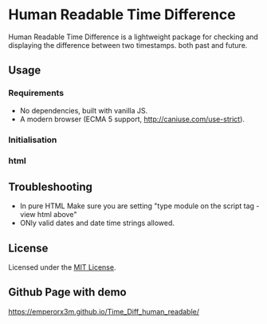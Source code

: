 # Human Readable Time Difference

Human Readable Time Difference is a lightweight package for checking and displaying the difference between two timestamps. both past and future.




## Usage

### Requirements
* No dependencies, built with vanilla JS.
* A modern browser (ECMA 5 support, http://caniuse.com/use-strict).

### Initialisation

### html



## Troubleshooting

- In pure HTML Make sure you are setting "type module on the script tag - view html above"
- ONly valid dates and date time strings allowed.

## License

Licensed under the [MIT License](http://opensource.org/licenses/MIT).

## Github Page with demo

https://emperorx3m.github.io/Time_Diff_human_readable/
